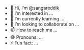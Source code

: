 - 👋 Hi, I’m @sangareddik
- 👀 I’m interested in ...
- 🌱 I’m currently learning ...
- 💞️ I’m looking to collaborate on ...
- 📫 How to reach me ...
- 😄 Pronouns: ...
- ⚡ Fun fact: ...

<!---
sangareddik/sangareddik is a ✨ special ✨ repository because its `README.md` (this file) appears on your GitHub profile.
You can click the Preview link to take a look at your changes.
--->
